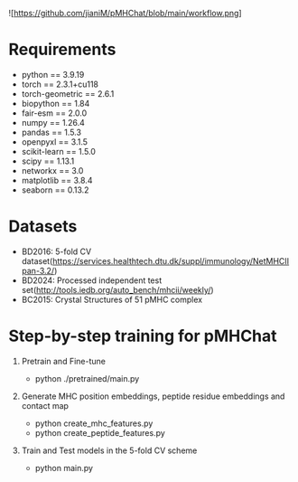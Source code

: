 ![https://github.com/jianiM/pMHChat/blob/main/workflow.png]


# Requirements
+ python == 3.9.19 
+ torch == 2.3.1+cu118
+ torch-geometric == 2.6.1
+ biopython == 1.84
+ fair-esm == 2.0.0
+ numpy == 1.26.4 
+ pandas == 1.5.3
+ openpyxl == 3.1.5
+ scikit-learn == 1.5.0 
+ scipy == 1.13.1
+ networkx == 3.0
+ matplotlib == 3.8.4 
+ seaborn == 0.13.2


# Datasets

+ BD2016: 5-fold CV dataset(https://services.healthtech.dtu.dk/suppl/immunology/NetMHCIIpan-3.2/)
+ BD2024: Processed independent test set(http://tools.iedb.org/auto_bench/mhcii/weekly/)
+ BC2015: Crystal Structures of 51 pMHC complex


# Step-by-step training for pMHChat 
1. Pretrain and Fine-tune
    + python ./pretrained/main.py 
    
    
2. Generate MHC position embeddings, peptide residue embeddings and contact map 
    + python create_mhc_features.py 
    + python create_peptide_features.py 

3. Train and Test models in the 5-fold CV scheme 
    + python main.py 












